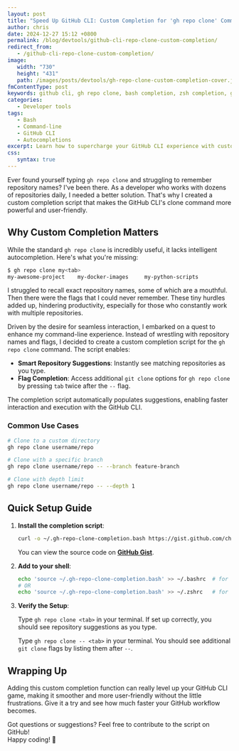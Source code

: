 ```yaml
---
layout: post
title: "Speed Up GitHub CLI: Custom Completion for 'gh repo clone' Command"
author: chris
date: 2024-12-27 15:12 +0800
permalink: /blog/devtools/github-cli-repo-clone-custom-completion/
redirect_from:
   - /github-cli-repo-clone-custom-completion/
image:
   width: "730"
   height: "431"
   path: /images/posts/devtools/gh-repo-clone-custom-completion-cover.jpg
fmContentType: post
keywords: github cli, gh repo clone, bash completion, zsh completion, git automation
categories:
   - Developer tools
tags:
   - Bash
   - Command-line
   - GitHub CLI
   - Autocompletions
excerpt: Learn how to supercharge your GitHub CLI experience with custom bash completion for the 'gh repo clone' command. Includes step-by-step setup and practical examples.
css:
   syntax: true
---
```


Ever found yourself typing `gh repo clone` and struggling to remember repository names? I've been there. As a developer who works with dozens of repositories daily, I needed a better solution. That's why I created a custom completion script that makes the GitHub CLI's clone command more powerful and user-friendly.

## Why Custom Completion Matters

While the standard `gh repo clone` is incredibly useful, it lacks intelligent autocompletion. Here's what you're missing:

```bash
$ gh repo clone my<tab>
my-awesome-project    my-docker-images     my-python-scripts
```

I struggled to recall exact repository names, some of which are a mouthful. Then there were the flags that I could never remember. These tiny hurdles added up, hindering productivity, especially for those who constantly work with multiple repositories.

Driven by the desire for seamless interaction, I embarked on a quest to enhance my command-line experience. Instead of wrestling with repository names and flags, I decided to create a custom completion script for the `gh repo clone` command. The script enables:

- **Smart Repository Suggestions**: Instantly see matching repositories as you type.
- **Flag Completion**: Access additional `git clone` options for `gh repo clone` by pressing `tab` twice after the `--` flag.

The completion script automatically populates suggestions, enabling faster interaction and execution with the GitHub CLI.

### Common Use Cases

```bash
# Clone to a custom directory
gh repo clone username/repo

# Clone with a specific branch
gh repo clone username/repo -- --branch feature-branch

# Clone with depth limit
gh repo clone username/repo -- --depth 1
```

## Quick Setup Guide

1. **Install the completion script**:

   ```bash
   curl -o ~/.gh-repo-clone-completion.bash https://gist.github.com/chriskyfung/50039cb2a9b586047adc2726085c6280/raw/.bash_profile
   ```

   You can view the source code on **[GitHub Gist](https://gist.github.com/chriskyfung/50039cb2a9b586047adc2726085c6280)**.

2. **Add to your shell**:

   ```bash
   echo 'source ~/.gh-repo-clone-completion.bash' >> ~/.bashrc  # for bash
   # OR
   echo 'source ~/.gh-repo-clone-completion.bash' >> ~/.zshrc   # for zsh
   ```

3. **Verify the Setup**:

   Type `gh repo clone <tab>` in your terminal. If set up correctly, you should see repository suggestions as you type.

   Type `gh repo clone -- <tab>` in your terminal. You should see additional `git clone` flags by listing them after `--`.

## Wrapping Up

Adding this custom completion function can really level up your GitHub CLI game, making it smoother and more user-friendly without the little frustrations. Give it a try and see how much faster your GitHub workflow becomes.

Got questions or suggestions?
Feel free to contribute to the script on GitHub!  \
Happy coding! 🚀

